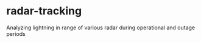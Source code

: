 # radar-tracking
Analyzing lightning in range of various radar during operational and outage periods

